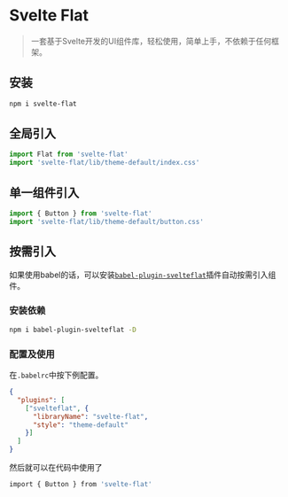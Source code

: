 # Svelte Flat

> 一套基于Svelte开发的UI组件库，轻松使用，简单上手，不依赖于任何框架。

## 安装

```bash
npm i svelte-flat
```

## 全局引入

```javascript
import Flat from 'svelte-flat'
import 'svelte-flat/lib/theme-default/index.css'
```

## 单一组件引入

```javascript
import { Button } from 'svelte-flat'
import 'svelte-flat/lib/theme-default/button.css'
```

## 按需引入

如果使用babel的话，可以安装[`babel-plugin-svelteflat`](https://github.com/jikkai/babel-plugin-svelteflat)插件自动按需引入组件。

### 安装依赖

```bash
npm i babel-plugin-svelteflat -D
```

### 配置及使用

在`.babelrc`中按下例配置。

```json
{
  "plugins": [
    ["svelteflat", {
      "libraryName": "svelte-flat",
      "style": "theme-default"
    }]
  ]
}
```

然后就可以在代码中使用了

```bash
import { Button } from 'svelte-flat'
```
